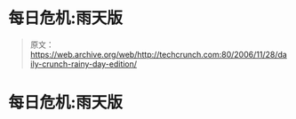 # 每日危机:雨天版 

> 原文：<https://web.archive.org/web/http://techcrunch.com:80/2006/11/28/daily-crunch-rainy-day-edition/>

# 每日危机:雨天版